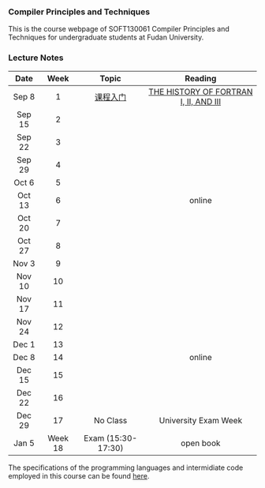 ### Compiler Principles and Techniques 
This is the course webpage of SOFT130061 Compiler Principles and Techniques for undergraduate students at Fudan University. 

### Lecture Notes

| Date | Week | Topic | Reading |
|:---------:|:---------:|:------------------:|:----------------------------------:|
| Sep 8 | 1 | [课程入门](notes/L1-课程入门.pdf) | [THE HISTORY OF FORTRAN I, II, AND III](reading/1-fortran-Backus78.pdf) |
| Sep 15 | 2 | | |
| Sep 22 | 3 | | |
| Sep 29 | 4 | | |
| Oct 6 | 5 | | |
| Oct 13 | 6 | | online |
| Oct 20 | 7 | | |
| Oct 27 | 8 | | |
| Nov 3 | 9 | | |
| Nov 10 | 10 | | |
| Nov 17 | 11 | | |
| Nov 24 | 12 | | |
| Dec 1 | 13 | | |
| Dec 8 | 14 | | online |
| Dec 15 | 15 | | |
| Dec 22 | 16 | | |
| Dec 29 | 17 | No Class | University Exam Week |
| Jan 5 | Week 18 | Exam (15:30-17:30) | open book |

The specifications of the programming languages and intermidiate code employed in this course can be found [here](teapl/README.md). 

